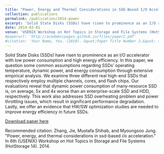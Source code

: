 ```yaml
---
title: "Power, Energy and Thermal Considerations in SSD-Based I/O Acceleration"
collection: publications
permalink: /publication/2014-power
excerpt: 'Solid State Disks (SSDs) have risen to prominence as an I/O accelerator with low power consumption and high energy efficiency. In this paper, we question some common assumptions regarding SSDs’ operating temperature, dynamic power, and energy consumption through extensive empirical analysis. We examine three different real high-end SSDs that respectively employ multiple channels, cores, and flash chips. Our evaluations reveal that dynamic power consumption of many-resource SSD is, on average, 5x and 4x worse than an enterprise-scale SSD and HDD, respectively…'
date: 2014-03-01
venue: 'USENIX Workshop on Hot Topics in Storage and File Systems (HotStorage)'
#paperurl: 'http://academicpages.github.io/files/paper2.pdf'
#citation: 'Your Name, You. (2010). &quot;Paper Title Number 2.&quot; <i>Journal 1</i>. 1(2).'
---
```

Solid State Disks (SSDs) have risen to prominence as an I/O accelerator with low power consumption and high energy efficiency. In this paper, we question some common assumptions regarding SSDs’ operating temperature, dynamic power, and energy consumption through extensive empirical analysis. We examine three different real high-end SSDs that respectively employ multiple channels, cores, and flash chips. Our evaluations reveal that dynamic power consumption of many-resource SSD is, on average, 5x and 4x worse than an enterprise-scale SSD and HDD, respectively. This work also addresses SSD overheating problem and power throttling issues, which result in significant performance degradation. Lastly, we offer an evidence that HW/SW optimization studies are needed to improve energy efficiency in future SSDs.

[Download paper here](https://www.usenix.org/system/files/conference/hotstorage14/hotstorage14-paper-zhang.pdf)

Recommended citation: Zhang, Jie, Mustafa Shihab, and Myoungsoo Jung. "Power, energy, and thermal considerations in ssd-based i/o acceleration." In 6th {USENIX} Workshop on Hot Topics in Storage and File Systems (HotStorage 14). 2014.